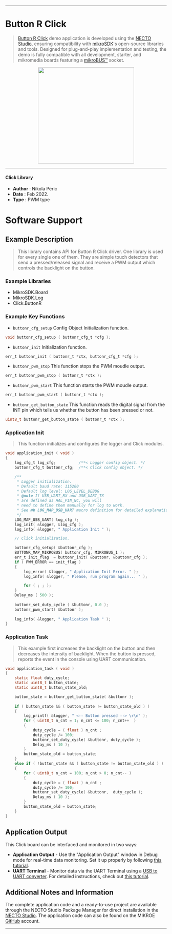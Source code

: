 
---
# Button R Click

> [Button R Click](https://www.mikroe.com/?pid_product=MIKROE-1901) demo application is developed using
the [NECTO Studio](https://www.mikroe.com/necto), ensuring compatibility with [mikroSDK](https://www.mikroe.com/mikrosdk)'s
open-source libraries and tools. Designed for plug-and-play implementation and testing, the demo is fully compatible with
all development, starter, and mikromedia boards featuring a [mikroBUS&trade;](https://www.mikroe.com/mikrobus) socket.

<p align="center">
  <img src="https://www.mikroe.com/?pid_product=MIKROE-1901&image=1" height=300px>
</p>

---

#### Click Library

- **Author**        : Nikola Peric
- **Date**          : Feb 2022.
- **Type**          : PWM type

# Software Support

## Example Description

>  This library contains API for Button R Click driver. 
>  One library is used for every single one of them.
>  They are simple touch detectors that send a pressed/released 
>  signal and receive a PWM output which controls the backlight on the button.

### Example Libraries

- MikroSDK.Board
- MikroSDK.Log
- Click.ButtonR

### Example Key Functions

- `buttonr_cfg_setup` Config Object Initialization function.
```c
void buttonr_cfg_setup ( buttonr_cfg_t *cfg );
```

- `buttonr_init` Initialization function.
```c
err_t buttonr_init ( buttonr_t *ctx, buttonr_cfg_t *cfg );
```

- `buttonr_pwm_stop` This function stops the PWM moudle output.
```c
err_t buttonr_pwm_stop ( buttonr_t *ctx );
```

- `buttonr_pwm_start` This function starts the PWM moudle output.
```c
err_t buttonr_pwm_start ( buttonr_t *ctx );
```

- `buttonr_get_button_state`  This function reads the digital signal from the INT pin which tells us whether the button has been pressed or not.
```c
uint8_t buttonr_get_button_state ( buttonr_t *ctx );
```

### Application Init

> This function initializes and configures the logger and Click modules.

```c
void application_init ( void ) 
{
    log_cfg_t log_cfg;          /**< Logger config object. */
    buttonr_cfg_t buttonr_cfg;  /**< Click config object. */

    /** 
     * Logger initialization.
     * Default baud rate: 115200
     * Default log level: LOG_LEVEL_DEBUG
     * @note If USB_UART_RX and USB_UART_TX 
     * are defined as HAL_PIN_NC, you will 
     * need to define them manually for log to work. 
     * See @b LOG_MAP_USB_UART macro definition for detailed explanation.
     */
    LOG_MAP_USB_UART( log_cfg );
    log_init( &logger, &log_cfg );
    log_info( &logger, " Application Init " );

    // Click initialization.

    buttonr_cfg_setup( &buttonr_cfg );
    BUTTONR_MAP_MIKROBUS( buttonr_cfg, MIKROBUS_1 );
    err_t init_flag  = buttonr_init( &buttonr, &buttonr_cfg );
    if ( PWM_ERROR == init_flag ) 
    {
        log_error( &logger, " Application Init Error. " );
        log_info( &logger, " Please, run program again... " );

        for ( ; ; );
    }
    Delay_ms ( 500 );
    
    buttonr_set_duty_cycle ( &buttonr, 0.0 );
    buttonr_pwm_start( &buttonr );
    
    log_info( &logger, " Application Task " );
}
```

### Application Task

> This example first increases the backlight on the button and then decreases the intensity of 
> backlight. When the button is pressed,
> reports the event in the console using UART communication.

```c
void application_task ( void ) 
{
    static float duty_cycle;
    static uint8_t button_state;
    static uint8_t button_state_old;

    button_state = buttonr_get_button_state( &buttonr );
    
    if ( button_state && ( button_state != button_state_old ) ) 
    {
        log_printf( &logger, " <-- Button pressed --> \r\n" );
        for ( uint8_t n_cnt = 1; n_cnt <= 100; n_cnt++  )
        {
            duty_cycle = ( float ) n_cnt ;
            duty_cycle /= 100;
            buttonr_set_duty_cycle( &buttonr, duty_cycle );
            Delay_ms ( 10 );
        }
        button_state_old = button_state;
    } 
    else if ( !button_state && ( button_state != button_state_old ) ) 
    {
        for ( uint8_t n_cnt = 100; n_cnt > 0; n_cnt-- )
        {
            duty_cycle = ( float ) n_cnt ;
            duty_cycle /= 100;
            buttonr_set_duty_cycle( &buttonr,  duty_cycle );
            Delay_ms ( 10 );
        }
        button_state_old = button_state;
    }
}
```

## Application Output

This Click board can be interfaced and monitored in two ways:
- **Application Output** - Use the "Application Output" window in Debug mode for real-time data monitoring.
Set it up properly by following [this tutorial](https://www.youtube.com/watch?v=ta5yyk1Woy4).
- **UART Terminal** - Monitor data via the UART Terminal using
a [USB to UART converter](https://www.mikroe.com/click/interface/usb?interface*=uart,uart). For detailed instructions,
check out [this tutorial](https://help.mikroe.com/necto/v2/Getting%20Started/Tools/UARTTerminalTool).

## Additional Notes and Information

The complete application code and a ready-to-use project are available through the NECTO Studio Package Manager for 
direct installation in the [NECTO Studio](https://www.mikroe.com/necto). The application code can also be found on
the MIKROE [GitHub](https://github.com/MikroElektronika/mikrosdk_click_v2) account.

---
